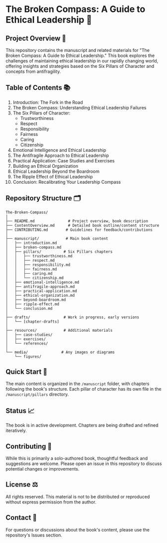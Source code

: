 # The Broken Compass: A Guide to Ethical Leadership 🧭

## Project Overview 📖
This repository contains the manuscript and related materials for "The Broken Compass: A Guide to Ethical Leadership." This book explores the challenges of maintaining ethical leadership in our rapidly changing world, offering insights and strategies based on the Six Pillars of Character and concepts from antifragility.

## Table of Contents 📚
1. Introduction: The Fork in the Road
2. The Broken Compass: Understanding Ethical Leadership Failures
3. The Six Pillars of Character:
   - Trustworthiness
   - Respect
   - Responsibility
   - Fairness
   - Caring
   - Citizenship
4. Emotional Intelligence and Ethical Leadership
5. The Antifragile Approach to Ethical Leadership
6. Practical Application: Case Studies and Exercises
7. Building an Ethical Organization
8. Ethical Leadership Beyond the Boardroom
9. The Ripple Effect of Ethical Leadership
10. Conclusion: Recalibrating Your Leadership Compass

## Repository Structure 🗂️
```
The-Broken-Compass/
│
├── README.md               # Project overview, book description
├── ContentOverview.md      # Detailed book outline/content structure
├── CONTRIBUTING.md        # Guidelines for feedback/contributions
│
├── manuscript/            # Main book content
│   ├── introduction.md
│   ├── broken-compass.md
│   ├── pillars/          # Six Pillars chapters
│   │   ├── trustworthiness.md
│   │   ├── respect.md
│   │   ├── responsibility.md
│   │   ├── fairness.md
│   │   ├── caring.md
│   │   └── citizenship.md
│   ├── emotional-intelligence.md
│   ├── antifragile-approach.md
│   ├── practical-application.md
│   ├── ethical-organization.md
│   ├── beyond-boardroom.md
│   ├── ripple-effect.md
│   └── conclusion.md
│
├── drafts/               # Work in progress, early versions
│   └── [chapter-drafts]
│
├── resources/            # Additional materials
│   ├── case-studies/
│   ├── exercises/
│   └── references/
│
└── media/               # Any images or diagrams
    └── figures/
```

## Quick Start 🚀
The main content is organized in the `/manuscript` folder, with chapters following the book's structure. Each pillar of character has its own file in the `/manuscript/pillars` directory.

## Status 📈
The book is in active development. Chapters are being drafted and refined iteratively.

## Contributing 🤝
While this is primarily a solo-authored book, thoughtful feedback and suggestions are welcome. Please open an issue in this repository to discuss potential changes or improvements.

## License ⚖️
All rights reserved. This material is not to be distributed or reproduced without express permission from the author.

## Contact 📧
For questions or discussions about the book's content, please use the repository's Issues section.